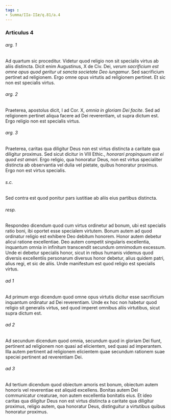```yaml
---
tags : 
- Summa/IIa-IIæ/q.81/a.4
---
```


### Articulus 4

###### arg. 1
Ad quartum sic proceditur. Videtur quod religio non sit specialis virtus ab aliis distincta. Dicit enim Augustinus, X de Civ. Dei, *verum sacrificium est omne opus quod geritur ut sancta societate Deo iungamur*. Sed sacrificium pertinet ad religionem. Ergo omne opus virtutis ad religionem pertinet. Et sic non est specialis virtus.

###### arg. 2
Praeterea, apostolus dicit, I ad Cor. X, *omnia in gloriam Dei facite*. Sed ad religionem pertinet aliqua facere ad Dei reverentiam, ut supra dictum est. Ergo religio non est specialis virtus.

###### arg. 3
Praeterea, caritas qua diligitur Deus non est virtus distincta a caritate qua diligitur proximus. Sed sicut dicitur in VIII Ethic., *honorari propinquum est ei quod est amari*. Ergo religio, qua honoratur Deus, non est virtus specialiter distincta ab observantia vel dulia vel pietate, quibus honoratur proximus. Ergo non est virtus specialis.

###### s.c.
Sed contra est quod ponitur pars iustitiae ab aliis eius partibus distincta.

###### resp.
Respondeo dicendum quod cum virtus ordinetur ad bonum, ubi est specialis ratio boni, ibi oportet esse specialem virtutem. Bonum autem ad quod ordinatur religio est exhibere Deo debitum honorem. Honor autem debetur alicui ratione excellentiae. Deo autem competit singularis excellentia, inquantum omnia in infinitum transcendit secundum omnimodum excessum. Unde ei debetur specialis honor, sicut in rebus humanis videmus quod diversis excellentiis personarum diversus honor debetur, alius quidem patri, alius regi, et sic de aliis. Unde manifestum est quod religio est specialis virtus.

###### ad 1
Ad primum ergo dicendum quod omne opus virtutis dicitur esse sacrificium inquantum ordinatur ad Dei reverentiam. Unde ex hoc non habetur quod religio sit generalis virtus, sed quod imperet omnibus aliis virtutibus, sicut supra dictum est.

###### ad 2
Ad secundum dicendum quod omnia, secundum quod in gloriam Dei fiunt, pertinent ad religionem non quasi ad elicientem, sed quasi ad imperantem. Illa autem pertinent ad religionem elicientem quae secundum rationem suae speciei pertinent ad reverentiam Dei.

###### ad 3
Ad tertium dicendum quod obiectum amoris est bonum, obiectum autem honoris vel reverentiae est aliquid excellens. Bonitas autem Dei communicatur creaturae, non autem excellentia bonitatis eius. Et ideo caritas qua diligitur Deus non est virtus distincta a caritate qua diligitur proximus, religio autem, qua honoratur Deus, distinguitur a virtutibus quibus honoratur proximus.

